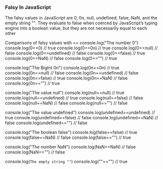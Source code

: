 ### Falsy In JavaScript 

The falsy values in JavaScript are 0, 0n, null, undefined, false, NaN, and the empty string "". They evaluate to false when coerced by JavaScript’s typing engine into a boolean value, but they are not necessarily equal to each other

Comparisons of falsy values with ==
console.log("The number 0")
console.log(0==0) // true
console.log(0==0n) // true
console.log(0==null) // false
console.log(0==undefined) // false
console.log(0==false) // true
console.log(0==NaN) // false
console.log(0=="") // true

console.log("The BigInt 0n")
console.log(0n==0n) // true
console.log(0n==null) // false
console.log(0n==undefined) // false
console.log(0n==false) // true
console.log(0n==NaN) // false
console.log(0n=="") // true

console.log("The value null")
console.log(null==null) // true
console.log(null==undefined) // true
console.log(null==false) // false
console.log(null==NaN) // false
console.log(null=="") // false

console.log("The value undefined")
console.log(undefined==undefined) // true
console.log(undefined==false) // false
console.log(undefined==NaN) // false
console.log(undefined=="") // false

console.log("The boolean false")
console.log(false==false) // true
console.log(false==NaN) // false
console.log(false=="") // true

console.log("The number NaN")
console.log(NaN==NaN) // false
console.log(NaN=="") // false

console.log(`The empty string ""`)
console.log(""=="") // true
